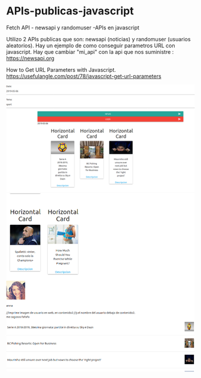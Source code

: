 # APIs-publicas-javascript  

Fetch API -  newsapi y  randomuser -APIs en javascript

Utilizo 2 APIs publicas que son: newsapi (noticias)  y randomuser (usuarios aleatorios). 
Hay un ejemplo de como conseguir parametros URL con javascript.
Hay que cambiar "mi_api"  con la api que nos suministre : https://newsapi.org

How to Get URL Parameters with Javascript.
https://usefulangle.com/post/78/javascript-get-url-parameters

![Alt text](apis1.png)
![Alt text](apis2.png)
